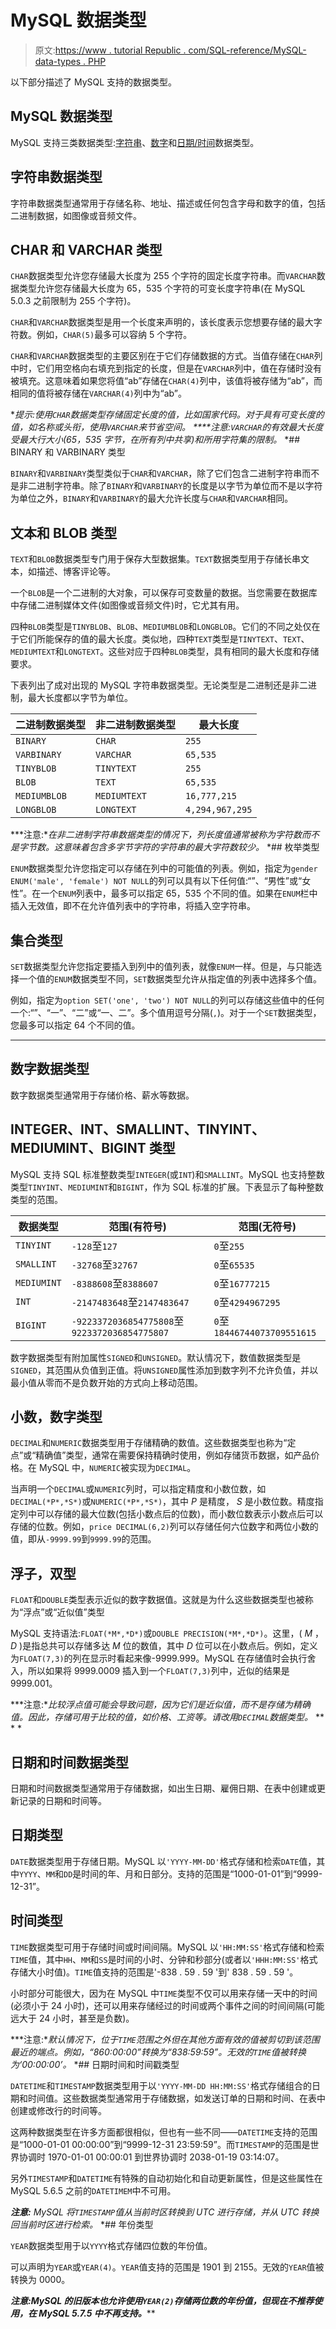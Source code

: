 # MySQL 数据类型

> 原文:[https://www . tutorial Republic . com/SQL-reference/MySQL-data-types . PHP](https://www.tutorialrepublic.com/sql-reference/mysql-data-types.php)

以下部分描述了 MySQL 支持的数据类型。

## MySQL 数据类型

MySQL 支持三类数据类型:[字符串](#string-types)、[数字](#numeric-types)和[日期/时间](#date-and-time-types)数据类型。

## 字符串数据类型

字符串数据类型通常用于存储名称、地址、描述或任何包含字母和数字的值，包括二进制数据，如图像或音频文件。

## CHAR 和 VARCHAR 类型

`CHAR`数据类型允许您存储最大长度为 255 个字符的固定长度字符串。而`VARCHAR`数据类型允许您存储最大长度为 65，535 个字符的可变长度字符串(在 MySQL 5.0.3 之前限制为 255 个字符)。

`CHAR`和`VARCHAR`数据类型是用一个长度来声明的，该长度表示您想要存储的最大字符数。例如，`CHAR(5)`最多可以容纳 5 个字符。

`CHAR`和`VARCHAR`数据类型的主要区别在于它们存储数据的方式。当值存储在`CHAR`列中时，它们用空格向右填充到指定的长度，但是在`VARCHAR`列中，值在存储时没有被填充。这意味着如果您将值“ab”存储在`CHAR(4)`列中，该值将被存储为“ab”，而相同的值将被存储在`VARCHAR(4)`列中为“ab”。

 ***提示:**使用`CHAR`数据类型存储固定长度的值，比如国家代码。对于具有可变长度的值，如名称或头衔，使用`VARCHAR`来节省空间。*  ****注意:**`VARCHAR`的有效最大长度受最大行大小(65，535 字节，在所有列中共享)和所用字符集的限制。*  *## BINARY 和 VARBINARY 类型

`BINARY`和`VARBINARY`类型类似于`CHAR`和`VARCHAR`，除了它们包含二进制字符串而不是非二进制字符串。除了`BINARY`和`VARBINARY`的长度是以字节为单位而不是以字符为单位之外，`BINARY`和`VARBINARY`的最大允许长度与`CHAR`和`VARCHAR`相同。

## 文本和 BLOB 类型

`TEXT`和`BLOB`数据类型专门用于保存大型数据集。`TEXT`数据类型用于存储长串文本，如描述、博客评论等。

一个`BLOB`是一个二进制的大对象，可以保存可变数量的数据。当您需要在数据库中存储二进制媒体文件(如图像或音频文件)时，它尤其有用。

四种`BLOB`类型是`TINYBLOB`、`BLOB`、`MEDIUMBLOB`和`LONGBLOB`。它们的不同之处仅在于它们所能保存的值的最大长度。类似地，四种`TEXT`类型是`TINYTEXT`、`TEXT`、`MEDIUMTEXT`和`LONGTEXT`。这些对应于四种`BLOB`类型，具有相同的最大长度和存储要求。

下表列出了成对出现的 MySQL 字符串数据类型。无论类型是二进制还是非二进制，最大长度都以字节为单位。

| 二进制数据类型 | 非二进制数据类型 | 最大长度 |
| --- | --- | --- |
| `BINARY` | `CHAR` | `255` |
| `VARBINARY` | `VARCHAR` | `65,535` |
| `TINYBLOB` | `TINYTEXT` | `255` |
| `BLOB` | `TEXT` | `65,535` |
| `MEDIUMBLOB` | `MEDIUMTEXT` | `16,777,215` |
| `LONGBLOB` | `LONGTEXT` | `4,294,967,295` |

 ***注意:**在非二进制字符串数据类型的情况下，列长度值通常被称为字符数而不是字节数。这意味着包含多字节字符的字符串的最大字符数较少。*  *## 枚举类型

`ENUM`数据类型允许您指定可以存储在列中的可能值的列表。例如，指定为`gender ENUM('male', 'female') NOT NULL`的列可以具有以下任何值:“”、“男性”或“女性”。在一个`ENUM`列表中，最多可以指定 65，535 个不同的值。如果在`ENUM`栏中插入无效值，即不在允许值列表中的字符串，将插入空字符串。

## 集合类型

`SET`数据类型允许您指定要插入到列中的值列表，就像`ENUM`一样。但是，与只能选择一个值的`ENUM`数据类型不同，`SET`数据类型允许从指定值的列表中选择多个值。

例如，指定为`option SET('one', 'two') NOT NULL`的列可以存储这些值中的任何一个:“”、“一”、“二”或“一、二”。多个值用逗号分隔(`,`)。对于一个`SET`数据类型，您最多可以指定 64 个不同的值。

* * *

## 数字数据类型

数字数据类型通常用于存储价格、薪水等数据。

## INTEGER、INT、SMALLINT、TINYINT、MEDIUMINT、BIGINT 类型

MySQL 支持 SQL 标准整数类型`INTEGER`(或`INT`)和`SMALLINT`。MySQL 也支持整数类型`TINYINT`、`MEDIUMINT`和`BIGINT`，作为 SQL 标准的扩展。下表显示了每种整数类型的范围。

| 数据类型 | 范围(有符号) | 范围(无符号) |
| --- | --- | --- |
| `TINYINT` | `-128`至`127` | `0`至`255` |
| `SMALLINT` | `-32768`至`32767` | `0`至`65535` |
| `MEDIUMINT` | `-8388608`至`8388607` | `0`至`16777215` |
| `INT` | `-2147483648`至`2147483647` | `0`至`4294967295` |
| `BIGINT` | `-9223372036854775808`至`9223372036854775807` | `0`至`18446744073709551615` |

数字数据类型有附加属性`SIGNED`和`UNSIGNED`。默认情况下，数值数据类型是`SIGNED`，其范围从负值到正值。将`UNSIGNED`属性添加到数字列不允许负值，并以最小值从零而不是负数开始的方式向上移动范围。

## 小数，数字类型

`DECIMAL`和`NUMERIC`数据类型用于存储精确的数值。这些数据类型也称为“定点”或“精确值”类型，通常在需要保持精确时使用，例如存储货币数据，如产品价格。在 MySQL 中，`NUMERIC`被实现为`DECIMAL`。

当声明一个`DECIMAL`或`NUMERIC`列时，可以指定精度和小数位数，如`DECIMAL(*P*,*S*)`或`NUMERIC(*P*,*S*)`，其中 *P* 是精度， *S* 是小数位数。精度指定列中可以存储的最大位数(包括小数点后的位数)，而小数位数表示小数点后可以存储的位数。例如，`price DECIMAL(6,2)`列可以存储任何六位数字和两位小数的值，即从`-9999.99`到`9999.99`的范围。

## 浮子，双型

`FLOAT`和`DOUBLE`类型表示近似的数字数据值。这就是为什么这些数据类型也被称为“浮点”或“近似值”类型

MySQL 支持语法:`FLOAT(*M*,*D*)`或`DOUBLE PRECISION(*M*,*D*)`。这里，( *M* ， *D* )是指总共可以存储多达 *M* 位的数值，其中 *D* 位可以在小数点后。例如，定义为`FLOAT(7,3)`的列在显示时看起来像-9999.999。MySQL 在存储值时会执行舍入，所以如果将 9999.0009 插入到一个`FLOAT(7,3)`列中，近似的结果是 9999.001。

 ***注意:**比较浮点值可能会导致问题，因为它们是近似值，而不是存储为精确值。因此，存储可用于比较的值，如价格、工资等。请改用`DECIMAL`数据类型。*  ** * *

## 日期和时间数据类型

日期和时间数据类型通常用于存储数据，如出生日期、雇佣日期、在表中创建或更新记录的日期和时间等。

## 日期类型

`DATE`数据类型用于存储日期。MySQL 以`'YYYY-MM-DD'`格式存储和检索`DATE`值，其中`YYYY`、`MM`和`DD`是时间的年、月和日部分。支持的范围是“1000-01-01”到“9999-12-31”。

## 时间类型

`TIME`数据类型可用于存储时间或时间间隔。MySQL 以`'HH:MM:SS'`格式存储和检索`TIME`值，其中`HH`、`MM`和`SS`是时间的小时、分钟和秒部分(或者以`'HHH:MM:SS'`格式存储大小时值)。`TIME`值支持的范围是'-838 . 59 . 59 '到' 838 . 59 . 59 '。

小时部分可能很大，因为在 MySQL 中`TIME`类型不仅可以用来存储一天中的时间(必须小于 24 小时)，还可以用来存储经过的时间或两个事件之间的时间间隔(可能远大于 24 小时，甚至是负数)。

 ***注意:**默认情况下，位于`TIME`范围之外但在其他方面有效的值被剪切到该范围最近的端点。例如，“860:00:00”转换为“838:59:59”。无效的`TIME`值被转换为‘00:00:00’。*  *## 日期时间和时间戳类型

`DATETIME`和`TIMESTAMP`数据类型用于以`'YYYY-MM-DD HH:MM:SS'`格式存储组合的日期和时间值。这些数据类型通常用于存储数据，如发送订单的日期和时间、在表中创建或修改行的时间等。

这两种数据类型在许多方面都很相似，但也有一些不同——`DATETIME`支持的范围是“1000-01-01 00:00:00”到“9999-12-31 23:59:59”。而`TIMESTAMP`的范围是世界协调时 1970-01-01 00:00:01 到世界协调时 2038-01-19 03:14:07。

另外`TIMESTAMP`和`DATETIME`有特殊的自动初始化和自动更新属性，但是这些属性在 MySQL 5.6.5 之前的`DATETIMEM`中不可用。

 ***注意:** MySQL 将`TIMESTAMP`值从当前时区转换到 UTC 进行存储，并从 UTC 转换回当前时区进行检索。*  *## 年份类型

`YEAR`数据类型用于以`YYYY`格式存储四位数的年份值。

可以声明为`YEAR`或`YEAR(4)`。`YEAR`值支持的范围是 1901 到 2155。无效的`YEAR`值被转换为 0000。

 ***注意:**MySQL 的旧版本也允许使用`YEAR(2)`存储两位数的年份值，但现在不推荐使用，在 MySQL 5.7.5 中不再支持。*******
